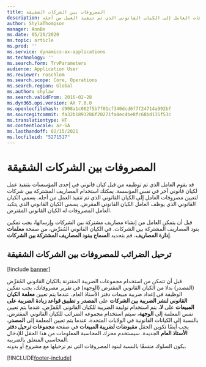 ```yaml
---
title: المصروفات بين الشركات الشقيقة
description: يوفر هذا الموضوع معلومات حول كيفية استخدام المصاريف المشتركة بين شركات لتعيين مصروفات العامل إلى الكيان القانوني الذي تم تنفيذ العمل من أجله.
author: ShylaThompson
manager: AnnBe
ms.date: 05/20/2020
ms.topic: article
ms.prod: ''
ms.service: dynamics-ax-applications
ms.technology: ''
ms.search.form: TrvParameters
audience: Application User
ms.reviewer: roschlom
ms.search.scope: Core, Operations
ms.search.region: Global
ms.author: shylaw
ms.search.validFrom: 2016-02-28
ms.dyn365.ops.version: AX 7.0.0
ms.openlocfilehash: d908a1c062f5b7f01cf340dcd6f7f24714a992bf
ms.sourcegitcommit: fa32b1893286f20271fa4ec4be8fc68bd135f53c
ms.translationtype: HT
ms.contentlocale: ar-SA
ms.lasthandoff: 02/15/2021
ms.locfileid: "5271517"
---
```

# <a name="intercompany-expenses"></a>المصروفات بين الشركات الشقيقة

قد يقوم العامل الذي تم توظيفه من قبل كيان قانوني في إحدى المؤسسات بتنفيذ عمل لكيان قانوني آخر في نفس المؤسسة. يمكنك استخدام المصاريف المشتركة بين شركات لتعيين مصروفات العامل إلى الكيان القانوني الذي تم تنفيذ العمل من أجله. يسمى الكيان القانوني الذي يوظف العامل الكيان القانوني المقرض. يسمى الكيان القانوني الذي يتكبد العامل المصروفات له الكيان القانوني المقترض. 

قبل أن يتمكن العامل من إنشاء مصاريف مشتركة بين الشركات وإرسالها، يجب تمكين بنود المصاريف المشتركة بين الشركات. في الكيان القانوني المُقرِّض، من صفحة **معلمات إدارة المصاريف**، قم بتحديد **السماح ببنود المصاريف المشتركة بين الشركات**. 

## <a name="tax-posting-for-intercompany-expenses"></a>ترحيل الضرائب للمصروفات بين الشركات الشقيقة

[!include [banner](../includes/banner.md)]

قبل أن تتمكن من استخدام مجموعات الضريبة المقترنة بالكيان القانوني المُقرِّض (المصدر) بدلا من الكيان القانوني المقترض (الوجهة) في تقرير مصروفاتك، يجب تمكين الوظيفة في إعداد ضريبة مبيعات دفتر الأستاذ العام. عندما يتم تعيين **معلمة الكيان القانوني لنشر الضريبة بين الشركات** على **المصدر** و **تطبيق قواعد زيادة الضريبة على المبيعات** على **لا**، يتم استخدام توليفة الضريبة للكيان القانوني المُقرِّض. عندما يتم تعيين نفس المعلمة إلى **الوجهة**، سيتم استخدام مجموعه الضرائب للكيان القانوني المقترض. بالنسبة إلى الكيانات القانونية في الولايات المتحدة، عندما يتم تعيين المعلمة إلى **المصدر**، يجب أيضًا تكوين الحقل **مقبوضات لضريبة المبيعات** في صفحة **مجموعات ترحيل دفتر الأستاذ العام** الجديدة. سيستخدم محرك المحاسبة المعلومات من هذا الحقل للإدخال المحاسبي المتعلق بالضريبة.   
يكون السلوك متسقًا بالنسبة لبنود المصروفات التي تم ترحيلها مع مشروع أو بدونه.  


[!INCLUDE[footer-include](../includes/footer-banner.md)]